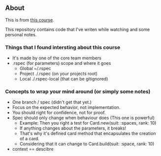 ## About

This is from [this course](https://www.pluralsight.com/courses/rspec-ruby-application-testing).

This repository contains code that I've writen while watching and some personal notes.


### Things that I found intersting about this course

- It's made by one of the core team members
- .rspec (for parameters) scope and where it goes
    - Global ~/.rspec
    - Project ./.rspec (on your projects root)
    - Local ./.rspec-local (that can be gitignored)

### Concepts to wrap your mind around (or simply some notes)

- One branch / spec (didn't get that yet.)
- Focus on the expected behavior, not implementation.
- You should right for confidence, not for proof.
- Spec should only change when behaviour does (This one is powerful)
    - Example: Then you right a test for Card.new(suit: :spaces, rank: 10)
    - If anything changes about the parameters, it breaks!
    - That's why it's defined card method that encapsulates the creation of a card.
    - Considering that it can change to Card.build(suit: :space, rank: 10)
- context == descibre
